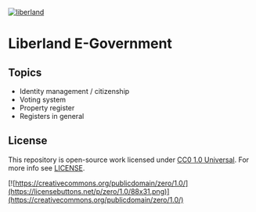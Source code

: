 [![liberland](http://liberland.org/addons/image/Liberland_znak_small.png)](https://github.com/liberland/liberland)

# Liberland E-Government

## Topics
* Identity management / citizenship
* Voting system
* Property register
* Registers in general

## License

This repository is open-source work licensed under [CC0 1.0 Universal](https://creativecommons.org/publicdomain/zero/1.0/). For more info see [LICENSE](LICENSE).

[![https://creativecommons.org/publicdomain/zero/1.0/](https://licensebuttons.net/p/zero/1.0/88x31.png)](https://creativecommons.org/publicdomain/zero/1.0/)
